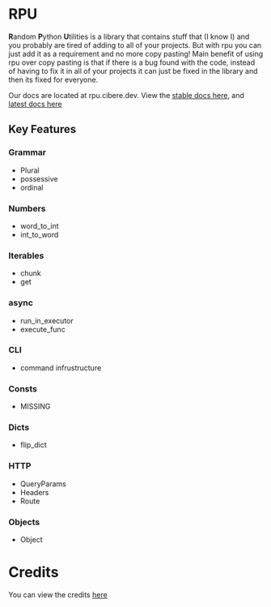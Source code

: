# RPU

**R**andom **P**ython **U**tilities is a library that contains stuff that (I know I) and you probably are tired of adding to all of your projects. But with rpu you can just add it as a requirement and no more copy pasting! Main benefit of using rpu over copy pasting is that if there is a bug found with the code, instead of having to fix it in all of your projects it can just be fixed in the library and then its fixed for everyone.

Our docs are located at rpu.cibere.dev. View the <a href="https://rpu.cibere.dev/stable/index.html">stable docs here</a>, and <a href="https://rpu.cibere.dev/latest/index.html">latest docs here</a>

## Key Features

### Grammar

- Plural
- possessive
- ordinal

### Numbers

- word_to_int
- int_to_word

### Iterables

- chunk
- get

### async

- run_in_executor
- execute_func

### CLI

- command infrustructure

### Consts

- MISSING

### Dicts

- flip_dict

### HTTP

- QueryParams
- Headers
- Route

### Objects

- Object

# Credits

You can view the credits <a href="https://github.com/cibere/rpu/blob/main/extras/credits.md">here</a>
